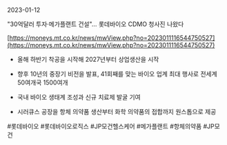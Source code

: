 2023-01-12

"30억달러 투자·메가플랜트 건설"… 롯데바이오 CDMO 청사진 나왔다

[https://moneys.mt.co.kr/news/mwView.php?no=2023011116544750527](https://moneys.mt.co.kr/news/mwView.php?no=2023011116544750527)

- 올해 하반기 착공을 시작해 2027년부터 상업생산을 시작

- 향후 10년의 중장기 비전을 발표, 41회째를 맞는 바이오 업계 최대 행사로 전세계 50여개국 1500여개

- 국내 바이오 생태계 조성과 신규 치료제 발굴 기여

- 시러큐스 공장을 항체 의약품 생산부터 화학 의약품의 접합까지 원스톱으로 제공

#롯데바이오 #롯데바이오로직스 #JP모건헬스케어 #메가플랜트 #항체의약품 #JP모건
